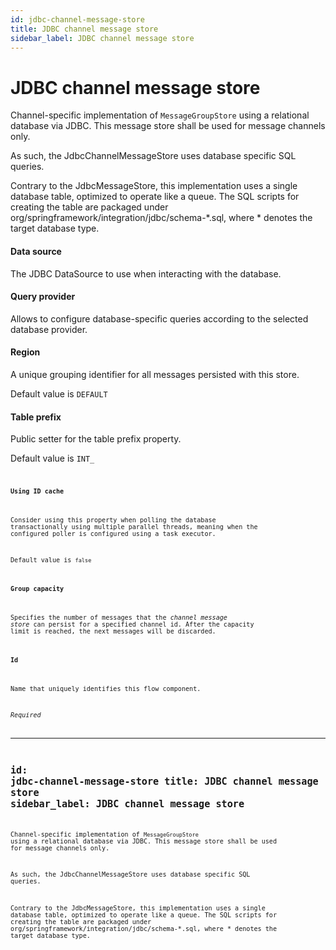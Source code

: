 ```yaml
---
id: jdbc-channel-message-store
title: JDBC channel message store
sidebar_label: JDBC channel message store
---
```


# JDBC channel message store
Channel-specific implementation of <code>MessageGroupStore</code> using a relational database via JDBC. This message store shall be used for message channels only.

As such, the JdbcChannelMessageStore uses database specific SQL queries.

Contrary to the JdbcMessageStore, this implementation uses a single database table, optimized to operate like a queue. The SQL scripts for creating the table are packaged under org/springframework/integration/jdbc/schema-*.sql, where * denotes the target database type.



#### Data source
The JDBC DataSource to use when interacting with the database.

#### Query provider
Allows to configure database-specific queries according to the selected database provider.

####  Region
A unique grouping identifier for all messages persisted with this store.

Default value is <code>DEFAULT</code>

#### Table prefix
Public setter for the table prefix property. 

Default value is <code>INT_<code>

#### Using ID cache
Consider using this property when polling the database transactionally using multiple parallel threads, meaning when the configured poller is configured using a task executor.

Default value is <code>false</code>

#### Group capacity
Specifies  the number of messages that the <i>channel message store</i> can persist for a specified channel id. After the capacity limit is reached, the next messages will be discarded.

#### Id
Name that uniquely identifies this flow component.

<i>Required</i>

---
id: jdbc-channel-message-store
title: JDBC channel message store
sidebar_label: JDBC channel message store
---

Channel-specific implementation of <code>MessageGroupStore</code> using a relational database via JDBC. This message store shall be used for message channels only.

As such, the JdbcChannelMessageStore uses database specific SQL queries.

Contrary to the JdbcMessageStore, this implementation uses a single database table, optimized to operate like a queue. The SQL scripts for creating the table are packaged under org/springframework/integration/jdbc/schema-*.sql, where * denotes the target database type.

